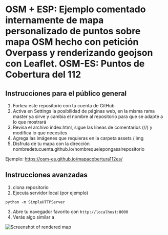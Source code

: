 # OSM + ESP: Ejemplo comentado internamente de mapa personalizado de puntos sobre mapa OSM hecho con petición Overpass y renderizando geojson con Leaflet. OSM-ES: Puntos de Cobertura del 112

## Instrucciones para el público general

1. Forkea este repositorio con tu cuenta de GitHub
2. Activa en Settings la posibilidad de páginas web, en la misma rama master ya sirve y cambia el nombre al repositorio para que se adapte a lo que mostrará
3. Revisa el archivo index.html, sigue las líneas de comentarios (//) y modifica lo que necesites
4. Agrega las imágenes que requieras en la carpeta assets / img
5. Disfruta de tu mapa con la dirección nombredetucuenta.github.io/nombrequelepongasalrepositorio

Ejemplo: https://osm-es.github.io/mapacobertura112es/

## Instrucciones avanzadas

1. clona repositorio
2. Ejecuta servidor local (por ejemplo)
```
python -m SimpleHTTPServer
```
3. Abre tu navegador favorito con `http://localhost:8000`
4. Verás algo similar a

![Screenshot of rendered map](/assets/github/sc1.jpg)
